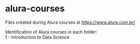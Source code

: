 # alura-courses
Files created during Alura courses at https://www.alura.com.br/

Identification of Alura courses in each folder:
<br>
1 - Introduction to Data Science
